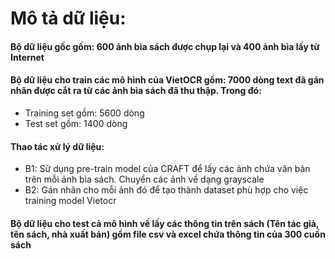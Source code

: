 # Mô tả dữ liệu:

#### Bộ dữ liệu gốc gồm: 600 ảnh bìa sách được chụp lại và 400 ảnh bìa lấy từ Internet
#### Bộ dữ liệu cho train các mô hình của VietOCR gồm: 7000 dòng text đã gán nhãn được cắt ra từ các ảnh bìa sách đã thu thập. Trong đó:
+ Training set gồm: 5600 dòng
+ Test set gồm: 1400 dòng
#### Thao tác xử lý dữ liệu: 
+ B1: Sử dụng pre-train model của CRAFT để lấy các ảnh chứa văn bản trên mỗi ảnh bìa sách. Chuyển các ảnh về dạng grayscale
+ B2: Gán nhãn cho mỗi ảnh đó để tạo thành dataset phù hợp cho việc training model Vietocr
#### Bộ dữ liệu cho test cả mô hình về lấy các thông tin trên sách (Tên tác giả, tên sách, nhà xuất bản) gồm file csv và excel chứa thông tin của 300 cuốn sách
